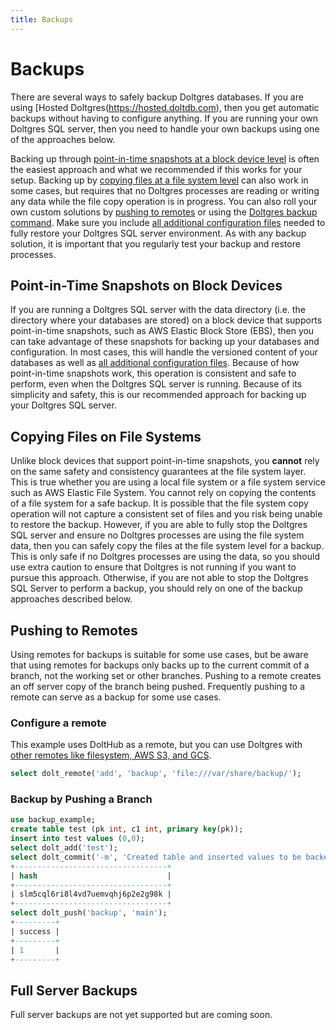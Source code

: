 ```yaml
---
title: Backups
---
```


# Backups

There are several ways to safely backup Doltgres databases. If you are using [Hosted
Doltgres(https://hosted.doltdb.com), then you get automatic backups without having to configure
anything. If you are running your own Doltgres SQL server, then you need to handle your own backups
using one of the approaches below.

Backing up through [point-in-time snapshots at a block device
level](#point-in-time-snapshots-on-block-devices) is often the easiest approach and what we
recommended if this works for your setup. Backing up by [copying files at a file system
level](#copying-files-on-file-systems) can also work in some cases, but requires that no Doltgres
processes are reading or writing any data while the file copy operation is in progress. You can also
roll your own custom solutions by [pushing to remotes](#pushing-to-remotes) or using the [Doltgres
backup command](#dolt-backup-command). Make sure you include [all additional configuration
files](#additional-sql-server-configuration) needed to fully restore your Doltgres SQL server
environment. As with any backup solution, it is important that you regularly test your backup and
restore processes.

## Point-in-Time Snapshots on Block Devices

If you are running a Doltgres SQL server with the data directory (i.e. the directory where your
databases are stored) on a block device that supports point-in-time snapshots, such as AWS Elastic
Block Store (EBS), then you can take advantage of these snapshots for backing up your databases and
configuration. In most cases, this will handle the versioned content of your databases as well as
[all additional configuration files](#additional-sql-server-configuration). Because of how
point-in-time snapshots work, this operation is consistent and safe to perform, even when the
Doltgres SQL server is running. Because of its simplicity and safety, this is our recommended
approach for backing up your Doltgres SQL server.

## Copying Files on File Systems

Unlike block devices that support point-in-time snapshots, you **cannot** rely on the same safety
and consistency guarantees at the file system layer. This is true whether you are using a local file
system or a file system service such as AWS Elastic File System. You cannot rely on copying the
contents of a file system for a safe backup. It is possible that the file system copy operation will
not capture a consistent set of files and you risk being unable to restore the backup. However, if
you are able to fully stop the Doltgres SQL server and ensure no Doltgres processes are using the
file system data, then you can safely copy the files at the file system level for a backup. This is
only safe if no Doltgres processes are using the data, so you should use extra caution to ensure
that Doltgres is not running if you want to pursue this approach. Otherwise, if you are not able to
stop the Doltgres SQL Server to perform a backup, you should rely on one of the backup approaches
described below.

## Pushing to Remotes

Using remotes for backups is suitable for some use cases, but be aware that using remotes for
backups only backs up to the current commit of a branch, not the working set or other
branches. Pushing to a remote creates an off server copy of the branch being pushed. Frequently
pushing to a remote can serve as a backup for some use cases.

### Configure a remote

This example uses DoltHub as a remote, but you can use Doltgres with [other remotes like
filesystem, AWS S3, and GCS](https://www.dolthub.com/blog/2021-07-19-remotes/).

```sql
select dolt_remote('add', 'backup', 'file:///var/share/backup/');
```

### Backup by Pushing a Branch

```sql
use backup_example;
create table test (pk int, c1 int, primary key(pk));
insert into test values (0,0);
select dolt_add('test');
select dolt_commit('-m', 'Created table and inserted values to be backed up');
+----------------------------------+
| hash                             |
+----------------------------------+
| slm5cql6ri8l4vd7uemvqhj6p2e2g98k |
+----------------------------------+
select dolt_push('backup', 'main');
+---------+
| success |
+---------+
| 1       |
+---------+
```

## Full Server Backups

Full server backups are not yet supported but are coming soon.
